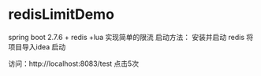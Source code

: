 # redisLimitDemo
spring boot 2.7.6 + redis +lua  实现简单的限流
启动方法：
安装并启动 redis 
将项目导入idea 
启动

访问：http://localhost:8083/test 点击5次
